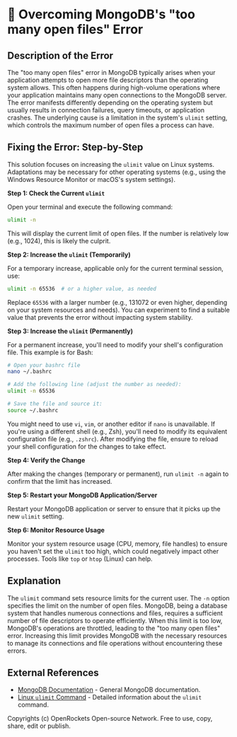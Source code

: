 # 🐞 Overcoming MongoDB's "too many open files" Error


## Description of the Error

The "too many open files" error in MongoDB typically arises when your application attempts to open more file descriptors than the operating system allows.  This often happens during high-volume operations where your application maintains many open connections to the MongoDB server.  The error manifests differently depending on the operating system but usually results in connection failures, query timeouts, or application crashes.  The underlying cause is a limitation in the system's `ulimit` setting, which controls the maximum number of open files a process can have.

## Fixing the Error: Step-by-Step

This solution focuses on increasing the `ulimit` value on Linux systems.  Adaptations may be necessary for other operating systems (e.g., using the Windows Resource Monitor or macOS's system settings).

**Step 1: Check the Current `ulimit`**

Open your terminal and execute the following command:

```bash
ulimit -n
```

This will display the current limit of open files.  If the number is relatively low (e.g., 1024), this is likely the culprit.


**Step 2: Increase the `ulimit` (Temporarily)**

For a temporary increase, applicable only for the current terminal session, use:

```bash
ulimit -n 65536  # or a higher value, as needed
```

Replace `65536` with a larger number (e.g., 131072 or even higher, depending on your system resources and needs).  You can experiment to find a suitable value that prevents the error without impacting system stability.

**Step 3: Increase the `ulimit` (Permanently)**

For a permanent increase, you'll need to modify your shell's configuration file. This example is for Bash:


```bash
# Open your bashrc file
nano ~/.bashrc

# Add the following line (adjust the number as needed):
ulimit -n 65536

# Save the file and source it:
source ~/.bashrc
```

You might need to use `vi`, `vim`, or another editor if `nano` is unavailable.  If you're using a different shell (e.g., Zsh), you'll need to modify its equivalent configuration file (e.g., `.zshrc`).  After modifying the file, ensure to reload your shell configuration for the changes to take effect.

**Step 4: Verify the Change**

After making the changes (temporary or permanent), run `ulimit -n` again to confirm that the limit has increased.

**Step 5: Restart your MongoDB Application/Server**

Restart your MongoDB application or server to ensure that it picks up the new `ulimit` setting.

**Step 6: Monitor Resource Usage**

Monitor your system resource usage (CPU, memory, file handles) to ensure you haven't set the `ulimit` too high, which could negatively impact other processes.  Tools like `top` or `htop` (Linux) can help.


## Explanation

The `ulimit` command sets resource limits for the current user. The `-n` option specifies the limit on the number of open files.  MongoDB, being a database system that handles numerous connections and files, requires a sufficient number of file descriptors to operate efficiently.  When this limit is too low, MongoDB's operations are throttled, leading to the "too many open files" error.  Increasing this limit provides MongoDB with the necessary resources to manage its connections and file operations without encountering these errors.


## External References

* [MongoDB Documentation](https://www.mongodb.com/docs/) - General MongoDB documentation.
* [Linux `ulimit` Command](https://man7.org/linux/man-pages/man1/ulimit.1.html) -  Detailed information about the `ulimit` command.

Copyrights (c) OpenRockets Open-source Network. Free to use, copy, share, edit or publish.

